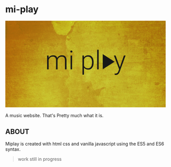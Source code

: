 # mi-play
![miplay background](./img/miplay.png)

A music website. That's Pretty much what it is.

## ABOUT
Miplay is created with html css and vanilla javascript using the ES5 and ES6 syntax.

> work still in progress
